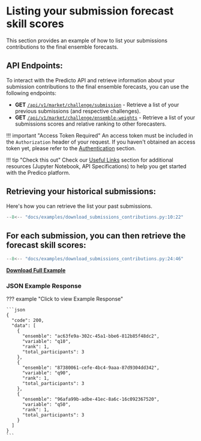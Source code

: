 # Listing your submission forecast skill scores

This section provides an example of how to list your submissions contributions to the final ensemble forecasts.

## API Endpoints:

To interact with the Predicto API and retrieve information about 
your submission contributions to the final ensemble forecasts,
you can use the following endpoints:

- **GET** [`/api/v1/market/challenge/submission`](https://predico-elia.inesctec.pt/redoc/#tag/market/operation/get_market_session_submission) - Retrieve a list of your previous submissions (and respective challenges).
- **GET** [`/api/v1/market/challenge/ensemble-weights`](https://predico-elia.inesctec.pt/redoc/#tag/market/operation/get_market_session_ensemble_weights) - Retrieve a list of your submissions scores and relative ranking to other forecasters.


!!! important "Access Token Required"
    An access token must be included in the `Authorization` header of your request. If you haven't obtained an access token yet, please refer to the [Authentication](authentication.md) section.


!!! tip "Check this out"
    Check our [Useful Links](useful_links.md) section for additional resources (Jupyter Notebook, API Specifications) to help you get started with the Predico platform.


## Retrieving your historical submissions:

Here's how you can retrieve the list your past submissions.

```python title="download_submissions_contributions.py"
--8<-- "docs/examples/download_submissions_contributions.py:10:22"
```

## For each submission, you can then retrieve the forecast skill scores:

```python title="download_submissions_contributions.py"
--8<-- "docs/examples/download_submissions_contributions.py:24:46"
```


<a href="../examples/download_submissions_contributions.py" download="download_submissions_contributions.py"><b>Download Full Example</b></a>


### JSON Example Response 
??? example "Click to view Example Response"

    ```json
    {
      "code": 200,
      "data": [
        {
          "ensemble": "ac63fe9a-302c-45a1-bbe6-812b85f48dc2",
          "variable": "q10",
          "rank": 1,
          "total_participants": 3
        },
        {
          "ensemble": "87380061-cefe-4bc4-9aaa-87d9304dd342",
          "variable": "q90",
          "rank": 1,
          "total_participants": 3
        },
        {
          "ensemble": "96afa99b-adbe-41ec-8a6c-16c092367520",
          "variable": "q50",
          "rank": 1,
          "total_participants": 3
        }
      ]
    }
    ```